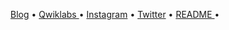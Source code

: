 



<p align="center">
  <a href="https://www.happinesssisfree.com">Blog</a> •
  <a href="https://qwiklabs.com/public_profiles/2bfcdd5f-2c49-4f39-897b-95f4e1828c7c">Qwiklabs </a> •
  <a href="https://instagram.com/kishnptll">Instagram</a> •
  <a href="https://twitter.com/kishnptll">Twitter</a> •
  <a href="https://github.com/kishnptll/README">README </a> •
</p>
